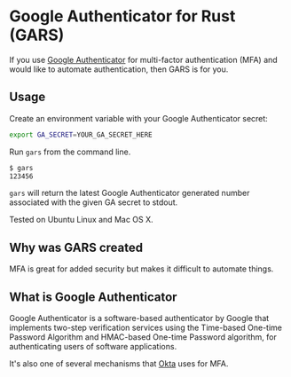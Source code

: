 # Google Authenticator for Rust (GARS)

If you use [Google Authenticator](https://github.com/google/google-authenticator) for multi-factor authentication (MFA) and would like to automate authentication, then GARS is for you.

## Usage

Create an environment variable with your Google Authenticator secret:

```bash
export GA_SECRET=YOUR_GA_SECRET_HERE
```

Run `gars` from the command line.

```bash
$ gars
123456
```

`gars` will return the latest Google Authenticator generated number associated with the given GA secret to stdout.

Tested on Ubuntu Linux and Mac OS X.

## Why was GARS created

MFA is great for added security but makes it difficult to automate things.

## What is Google Authenticator

Google Authenticator is a software-based authenticator by Google that implements two-step verification services using the Time-based One-time Password Algorithm and HMAC-based One-time Password algorithm, for authenticating users of software applications.

It's also one of several mechanisms that [Okta](https://www.okta.com/) uses for MFA.
